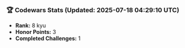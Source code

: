 ### 🏆 Codewars Stats (Updated: 2025-07-18 04:29:10 UTC)

- **Rank:** 8 kyu
- **Honor Points:** 3
- **Completed Challenges:** 1
